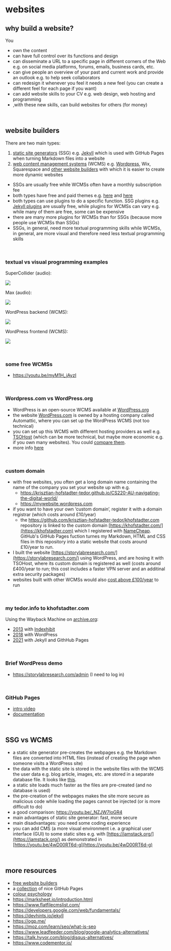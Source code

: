 # websites
## why build a website?
You
- own the content
- can have full control over its functions and design
- can disseminate a URL to a specific page in different corners of the Web e.g. on social media platforms, forums, emails, business cards, etc.
- can give people an overview of your past and current work and provide an outlook e.g. to help seek collaborators
- can redesign it whenever you feel it needs a new feel (you can create a different feel for each page if you want)
- can add website skills to your CV e.g. web design, web hosting and programming
- ,with these new skills, can build websites for others (for money)

<br>

## website builders
There are two main types:
1. [static site generators](https://staticsitegenerators.net/) (SSG) e.g. [Jekyll](https://jekyllrb.com/) which is used with GitHub Pages when turning Markdown files into a website
2. [web content management systems](https://en.wikipedia.org/wiki/Web_content_management_system) (WCMS) e.g. [Wordpress](https://wordpress.org/), Wix, Squarespace and [other website builders](https://websitebuilder.org.uk/) with which it is easier to create more dynamic websites
- SSGs are usually free while WCMSs often have a monthly subscription fee
- both types have free and paid themes e.g. [here](https://jekyllthemes.io/) and [here](https://duckduckgo.com/?q=wordpress+themes&t=brave&ia=web)
- both types can use plugins to do a specific function. SSG plugins e.g. [Jekyll plugins](http://www.jekyll-plugins.com/) are usually free, while plugins for WCMSs can vary e.g. while many of them are free, some can be expensive
- there are many more plugins for WCMSs than for SSGs (because more people use WCMSs than SSGs)
- SSGs, in general, need more textual programming skills while WCMSs, in general, are more visual and therefore need less textual programming skills

<br>

### textual vs visual programming examples

SuperCollider (audio):

![](assets/img/textual-vs-visual-programming-supercollider.png)

<!-- todo: change image to Markdown (left) and HTML (right) -->

Max (audio):

![](assets/img/textual-vs-visual-programming-max.png)

WordPress backend (WCMS):

![](assets/img/textual-vs-visual-programming-wordpress-backend.png)

WordPress frontend (WCMS):

![](assets/img/textual-vs-visual-programming-wordpress-frontend.png)

<br>

### some free WCMSs
- https://youtu.be/myM1H_jAyzI

<br>

### Wordpress.com vs WordPress.org
- WordPress is an open-source WCMS available at [WordPress.org](WordPress.org)
- the website [WordPress.com](wordpress.com) is owned by a hosting company called Automattic, where you can set up the WordPress WCMS (not too technical)
- you can set up this WCMS with different hosting providers as well e.g. [TSOHost](https://www.tsohost.com/) (which can be more technical, but maybe more economic e.g. if you own many websites). You could [compare them](https://duckduckgo.com/?q=best+hosting+providers&t=brave&ia=web). 
- more info [here](https://wordpress.org/support/article/wordpress-vs-wordpress-com/)

<br>

### custom domain
- with free websites, you often get a long domain name containing the name of the company you set your website up with e.g.
  - https://krisztian-hofstadter-tedor.github.io/CS220-AU-navigating-the-digital-world/
  - https://mywebsite.wordpress.com
- if you want to have your own ‘custom domain’, register it with a domain registrar (which costs around £10/year)
  - the https://github.com/krisztian-hofstadter-tedor/khofstadter.com repository is linked to the custom domain [https://khofstadter.com/](https://khofstadter.com) which I registered with [NameCheap](https://www.namecheap.com/). GitHub's GitHub Pages fuction turnes my Markdown, HTML and CSS files in this repository into a static website that costs around £10/year to run.
- I built the website [https://storylabresearch.com/](https://storylabresearch.com/) using WordPress, and are  hosing it with TSOHost, where its custom domain is registered as well (costs around £400/year to run; this cost includes a faster VPN server and an additinal extra security packages)
- websites built with other WCMSs would also [cost above £100/year](https://www.websitebuilderexpert.com/website-builders/comparisons/) to run

<br>

### my tedor.info to khofstadter.com
Using the Wayback Machine on [archive.org](https://archive.org/):
- [2013](https://web.archive.org/web/20130624224549/http://tedor.info/) with [Indexhibit](https://indexhibit.org/)
- [2018](https://web.archive.org/web/20181130174711/http://www.tedor.info/) with WordPress
- [2021](https://khofstadter.com/) with Jekyll and GithHub Pages

<br>

### Brief WordPress demo
- https://storylabresearch.com/admin (I need to log in)

<br>

### GitHub Pages
- [intro video](https://youtu.be/2MsN8gpT6jY)
- [documentation](https://docs.github.com/en/pages)

<br>

## SSG vs WCMS
- a static site generator pre-creates the webpages e.g. the Markdown files are converted into HTML files (instead of creating the page when someone visits a WordPress site)
- the data with the static site is stored in the website files with the WCMS the user data e.g. blog article, images, etc. are stored in a separate database file. It looks like [this](https://duckduckgo.com/?q=wordpress+data+base+file&t=brave&iax=images&ia=images).
- a static site loads much faster as the files are pre-created (and no database is used)
- the pre-creation of the webpages makes the site more secure as malicious code while loading the pages cannot be injected (or is more difficult to do)
- a good comparison: https://youtu.be/_NZJW7IoGR4
- main advantages of static site generator: fast, more secure
- main disadvantages: you need some coding experience
- you can add CMS (a more visual environment i.e. a graphical user interface (GUI) to some static sites e.g. with [https://jamstack.org/](https://jamstack.org/) as demonstrated in [https://youtu.be/4wD00RT6d-g](https://youtu.be/4wD00RT6d-g)

<br>

## more resources
- [free website builders](https://youtu.be/myM1H_jAyzI)
- a [collection](https://github.com/collections/github-pages-examples) of nice GitHub Pages
- [colour psychology](https://www.verywellmind.com/color-psychology-2795824)
- https://marksheet.io/introduction.html
- https://www.flatfilecmslist.com/
- https://developers.google.com/web/fundamentals/
- https://devhints.io/jekyll
- https://ogp.me/
- https://moz.com/learn/seo/what-is-seo
- https://www.leadfeeder.com/blog/google-analytics-alternatives/
- https://talk.hyvor.com/blog/disqus-alternatives/
- https://www.codementor.io/
